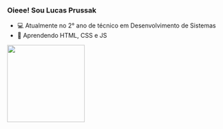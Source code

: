 ### Oieee! Sou Lucas Prussak

- 💻 Atualmente no 2° ano de técnico em Desenvolvimento de Sistemas
- 🌱 Aprendendo HTML, CSS e JS

<div>
  <a href="https://github.com/LucasPrussak">
  <img height="180em" src="https://github-readme-stats.vercel.app/api?username=LucasPrussak&show_icons=true&theme=github_dark&include_all_commits=true&count_private=true"/>
  <!--<img height="180em" src="https://github-readme-stats.vercel.app/api/top-langs/?username=LucasPrussak&layout=compact&langs_count=7&theme=github_dark"/> -->
</div>
<!--

- 🔭 I’m currently working on ...
- 🌱 I’m currently learning ...
- 👯 I’m looking to collaborate on ...
- 🤔 I’m looking for help with ...
- 💬 Ask me about ...
- 📫 How to reach me: ...
- 😄 Pronouns: ...
- ⚡ Fun fact: ...
-->
